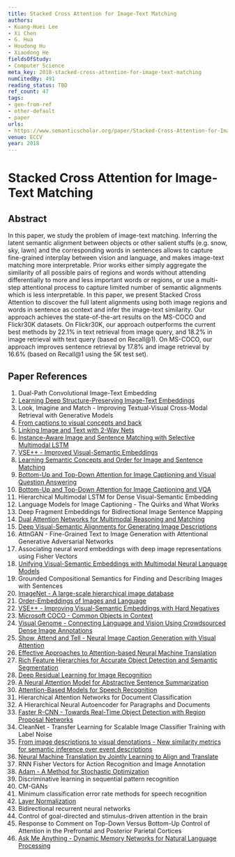 ```yaml
---
title: Stacked Cross Attention for Image-Text Matching
authors:
- Kuang-Huei Lee
- Xi Chen
- G. Hua
- Houdong Hu
- Xiaodong He
fieldsOfStudy:
- Computer Science
meta_key: 2018-stacked-cross-attention-for-image-text-matching
numCitedBy: 491
reading_status: TBD
ref_count: 47
tags:
- gen-from-ref
- other-default
- paper
urls:
- https://www.semanticscholar.org/paper/Stacked-Cross-Attention-for-Image-Text-Matching-Lee-Chen/45dd2a3cd7c27f2e9509b023d702408f5ac11c9d?sort=total-citations
venue: ECCV
year: 2018
---
```


# Stacked Cross Attention for Image-Text Matching

## Abstract

In this paper, we study the problem of image-text matching. Inferring the latent semantic alignment between objects or other salient stuffs (e.g. snow, sky, lawn) and the corresponding words in sentences allows to capture fine-grained interplay between vision and language, and makes image-text matching more interpretable. Prior works either simply aggregate the similarity of all possible pairs of regions and words without attending differentially to more and less important words or regions, or use a multi-step attentional process to capture limited number of semantic alignments which is less interpretable. In this paper, we present Stacked Cross Attention to discover the full latent alignments using both image regions and words in sentence as context and infer the image-text similarity. Our approach achieves the state-of-the-art results on the MS-COCO and Flickr30K datasets. On Flickr30K, our approach outperforms the current best methods by 22.1% in text retrieval from image query, and 18.2% in image retrieval with text query (based on Recall@1). On MS-COCO, our approach improves sentence retrieval by 17.8% and image retrieval by 16.6% (based on Recall@1 using the 5K test set).

## Paper References

1. Dual-Path Convolutional Image-Text Embedding
2. [Learning Deep Structure-Preserving Image-Text Embeddings](2016-learning-deep-structure-preserving-image-text-embeddings)
3. Look, Imagine and Match - Improving Textual-Visual Cross-Modal Retrieval with Generative Models
4. [From captions to visual concepts and back](2015-from-captions-to-visual-concepts-and-back)
5. [Linking Image and Text with 2-Way Nets](2017-linking-image-and-text-with-2-way-nets)
6. [Instance-Aware Image and Sentence Matching with Selective Multimodal LSTM](2017-instance-aware-image-and-sentence-matching-with-selective-multimodal-lstm)
7. [VSE++ - Improved Visual-Semantic Embeddings](2017-vse-improved-visual-semantic-embeddings)
8. [Learning Semantic Concepts and Order for Image and Sentence Matching](2018-learning-semantic-concepts-and-order-for-image-and-sentence-matching)
9. [Bottom-Up and Top-Down Attention for Image Captioning and Visual Question Answering](2018-bottom-up-and-top-down-attention-for-image-captioning-and-visual-question-answering)
10. [Bottom-Up and Top-Down Attention for Image Captioning and VQA](2017-bottom-up-and-top-down-attention-for-image-captioning-and-vqa)
11. Hierarchical Multimodal LSTM for Dense Visual-Semantic Embedding
12. Language Models for Image Captioning - The Quirks and What Works
13. Deep Fragment Embeddings for Bidirectional Image Sentence Mapping
14. [Dual Attention Networks for Multimodal Reasoning and Matching](2017-dual-attention-networks-for-multimodal-reasoning-and-matching)
15. [Deep Visual-Semantic Alignments for Generating Image Descriptions](2017-deep-visual-semantic-alignments-for-generating-image-descriptions)
16. AttnGAN - Fine-Grained Text to Image Generation with Attentional Generative Adversarial Networks
17. Associating neural word embeddings with deep image representations using Fisher Vectors
18. [Unifying Visual-Semantic Embeddings with Multimodal Neural Language Models](2014-unifying-visual-semantic-embeddings-with-multimodal-neural-language-models)
19. Grounded Compositional Semantics for Finding and Describing Images with Sentences
20. [ImageNet - A large-scale hierarchical image database](2009-imagenet-a-large-scale-hierarchical-image-database)
21. [Order-Embeddings of Images and Language](2016-order-embeddings-of-images-and-language)
22. [VSE++ - Improving Visual-Semantic Embeddings with Hard Negatives](2018-vse-improving-visual-semantic-embeddings-with-hard-negatives)
23. [Microsoft COCO - Common Objects in Context](2014-microsoft-coco-common-objects-in-context)
24. [Visual Genome - Connecting Language and Vision Using Crowdsourced Dense Image Annotations](2016-visual-genome-connecting-language-and-vision-using-crowdsourced-dense-image-annotations)
25. [Show, Attend and Tell - Neural Image Caption Generation with Visual Attention](2015-show-attend-and-tell-neural-image-caption-generation-with-visual-attention)
26. [Effective Approaches to Attention-based Neural Machine Translation](2015-effective-approaches-to-attention-based-neural-machine-translation)
27. [Rich Feature Hierarchies for Accurate Object Detection and Semantic Segmentation](2014-rich-feature-hierarchies-for-accurate-object-detection-and-semantic-segmentation)
28. [Deep Residual Learning for Image Recognition](2015-resnet.md)
29. [A Neural Attention Model for Abstractive Sentence Summarization](2015-a-neural-attention-model-for-abstractive-sentence-summarization)
30. [Attention-Based Models for Speech Recognition](2015-attention-based-models-for-speech-recognition)
31. Hierarchical Attention Networks for Document Classification
32. A Hierarchical Neural Autoencoder for Paragraphs and Documents
33. [Faster R-CNN - Towards Real-Time Object Detection with Region Proposal Networks](2015-faster-r-cnn.md)
34. CleanNet - Transfer Learning for Scalable Image Classifier Training with Label Noise
35. [From image descriptions to visual denotations - New similarity metrics for semantic inference over event descriptions](2014-from-image-descriptions-to-visual-denotations-new-similarity-metrics-for-semantic-inference-over-event-descriptions)
36. [Neural Machine Translation by Jointly Learning to Align and Translate](2015-neural-machine-translation-by-jointly-learning-to-align-and-translate)
37. RNN Fisher Vectors for Action Recognition and Image Annotation
38. [Adam - A Method for Stochastic Optimization](2015-adam-a-method-for-stochastic-optimization)
39. Discriminative learning in sequential pattern recognition
40. CM-GANs
41. Minimum classification error rate methods for speech recognition
42. [Layer Normalization](2016-layer-normalization)
43. Bidirectional recurrent neural networks
44. Control of goal-directed and stimulus-driven attention in the brain
45. Response to Comment on Top-Down Versus Bottom-Up Control of Attention in the Prefrontal and Posterior Parietal Cortices
46. [Ask Me Anything - Dynamic Memory Networks for Natural Language Processing](2016-ask-me-anything-dynamic-memory-networks-for-natural-language-processing)
